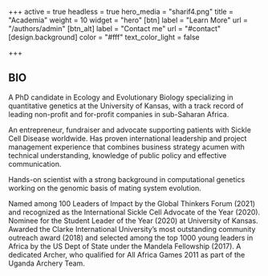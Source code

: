 +++
active = true
headless = true
hero_media = "sharif4.png"
title = "Academia"
weight = 10
widget = "hero"
[btn]
label = "Learn More"
url = "/authors/admin"
[btn_alt]
label = "Contact me"
url = "#contact"
[design.background]
color = "#fff"
text_color_light = false

+++
## BIO

A PhD candidate in Ecology and Evolutionary Biology specializing in  quantitative genetics at the University of Kansas, with a track record of leading non-profit and for-profit companies in sub-Saharan Africa.

An entrepreneur, fundraiser and advocate supporting patients with Sickle Cell Disease worldwide. Has proven international leadership and project management experience that combines business strategy acumen with technical understanding, knowledge of public policy and effective communication.

Hands-on scientist with a strong background in computational genetics working on the genomic basis of mating system evolution.

Named among 100 Leaders of Impact by the Global Thinkers Forum (2021) and recognized as the International Sickle Cell Advocate of the Year (2020). Nominee for the Student Leader of the Year (2020) at University of Kansas. Awarded the Clarke International University’s most outstanding community outreach award (2018) and selected among the top 1000 young leaders in Africa by the US Dept of State under the Mandela Fellowship (2017). A dedicated Archer, who qualified for All Africa Games 2011 as part of the Uganda Archery Team.